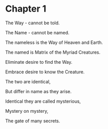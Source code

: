 # Chapter 1

The Way - cannot be told.

The Name - cannot be named.

The nameless is the Way of Heaven and Earth.

The named is Matrix of the Myriad Creatures.

Eliminate desire to find the Way.

Embrace desire to know the Creature.

The two are identical,

But differ in name as they arise.

Identical they are called mysterious,

Mystery on mystery,

The gate of many secrets.
